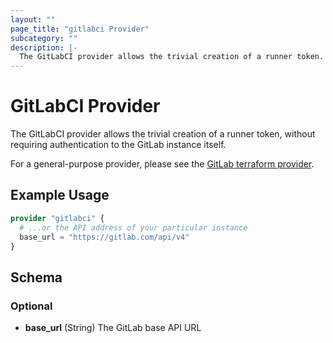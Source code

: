 ```yaml
---
layout: ""
page_title: "gitlabci Provider"
subcategory: ""
description: |-
  The GitLabCI provider allows the trivial creation of a runner token.
---
```


# GitLabCI Provider

The GitLabCI provider allows the trivial creation of a runner token, without
requiring authentication to the GitLab instance itself.

For a general-purpose provider, please see the [GitLab terraform
provider](https://www.terraform.io/docs/providers/gitlab/).

## Example Usage

```terraform
provider "gitlabci" {
  # ...or the API address of your particular instance
  base_url = "https://gitlab.com/api/v4"
}
```

<!-- schema generated by tfplugindocs -->
## Schema

### Optional

- **base_url** (String) The GitLab base API URL
